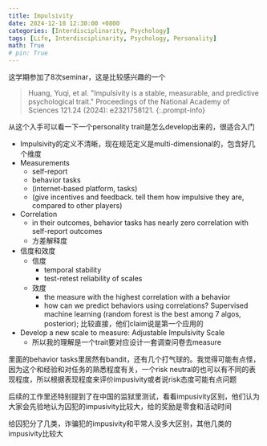 ```yaml
---
title: Impulsivity
date: 2024-12-18 12:30:00 +0800 
categories: [Interdisciplinarity, Psychology]
tags: [Life, Interdisciplinarity, Psychology, Personality]
math: True
# pin: True
---
```


这学期参加了8次seminar，这是比较感兴趣的一个

> Huang, Yuqi, et al. "Impulsivity is a stable, measurable, and predictive psychological trait." Proceedings of the National Academy of Sciences 121.24 (2024): e2321758121.
{:.prompt-info}


从这个入手可以看一下一个personality trait是怎么develop出来的，很适合入门
- Impulsivity的定义不清晰，现在规范定义是multi-dimensional的，包含好几个维度
- Measurements
    - self-report
    - behavior tasks
    - (internet-based platform, tasks)
    - (give incentives and feedback. tell them how impulsive they are, compared to other players)
- Correlation
    - in their outcomes, behavior tasks has nearly zero correlation with self-report outcomes
    - 方差解释度
- 信度和效度
    - 信度
        - temporal stability
        - test-retest reliability of scales
    - 效度
        - the measure with the highest correlation with a behavior
        - how can we predict behaviors using correlations? Supervised machine learning (random forest is the best among 7 algos, posterior); 比较直接，他们claim说是第一个应用的
- Develop a new scale to measure: Adjustable Impulsivity Scale
    - 所以我的理解是一个trait要对应设计一套调查问卷去measure


里面的behavior tasks里居然有bandit，还有几个打气球的。我觉得可能有点怪，因为这个和经验和对任务的熟悉程度有关，一个risk neutral的也可以有不同的表现程度，所以根据表现程度来评价impusivity或者说risk态度可能有点问题

后续的工作里还特别提到了在中国的监狱里测试，看看impusivity区别，他们认为大家会先验地认为囚犯的impusivity比较大，给的奖励是零食和活动时间

给囚犯分了几类，诈骗犯的impusivity和平常人没多大区别，其他几类的impusivity比较大